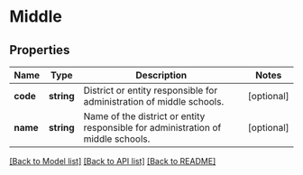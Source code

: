 # Middle

## Properties
Name | Type | Description | Notes
------------ | ------------- | ------------- | -------------
**code** | **string** | District or entity responsible for administration of middle schools. | [optional] 
**name** | **string** | Name of the district or entity responsible for administration of middle schools. | [optional] 

[[Back to Model list]](../../README.md#documentation-for-models) [[Back to API list]](../../README.md#documentation-for-api-endpoints) [[Back to README]](../../README.md)

